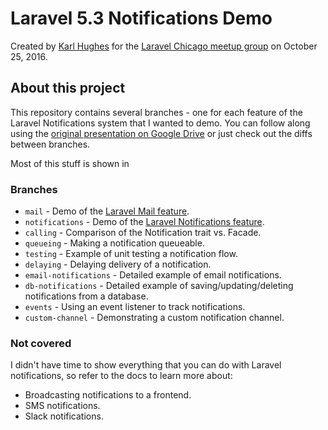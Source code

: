 # Laravel 5.3 Notifications Demo

Created by [Karl Hughes](https://github.com/karllhughes) for the [Laravel Chicago meetup group](http://www.meetup.com/laravel-chicago/) on October 25, 2016.

## About this project
This repository contains several branches - one for each feature of the Laravel Notifications system that I wanted to demo. You can follow along using the [original presentation on Google Drive](https://docs.google.com/presentation/d/109VHOOHBmyRD-7xb1vgfYrHgNCvi23i3ct91MFzrops/edit?usp=sharing) or just check out the diffs between branches.

Most of this stuff is shown in 

### Branches
- `mail` - Demo of the [Laravel Mail feature](https://laravel.com/docs/5.3/mail).
- `notifications` - Demo of the [Laravel Notifications feature](https://laravel.com/docs/5.3/notifications).
- `calling` - Comparison of the Notification trait vs. Facade.
- `queueing` - Making a notification queueable.
- `testing` - Example of unit testing a notification flow.
- `delaying` - Delaying delivery of a notification.
- `email-notifications` - Detailed example of email notifications.
- `db-notifications` - Detailed example of saving/updating/deleting notifications from a database.
- `events` - Using an event listener to track notifications.
- `custom-channel` - Demonstrating a custom notification channel.

### Not covered
I didn't have time to show everything that you can do with Laravel notifications, so refer to the docs to learn more about:

- Broadcasting notifications to a frontend.
- SMS notifications.
- Slack notifications.
